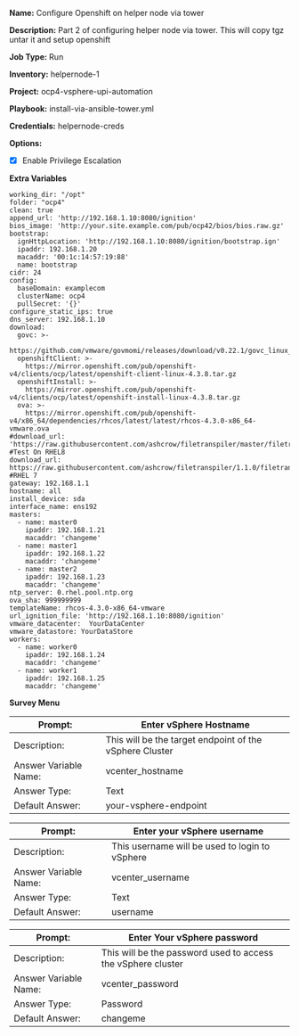 **Name:** Configure Openshift on helper node  via tower

**Description:**  Part 2 of configuring helper node via tower. This will copy tgz untar it and setup openshift

**Job Type:**  Run

**Inventory:**  helpernode-1

**Project:**  ocp4-vsphere-upi-automation

**Playbook:** install-via-ansible-tower.yml

**Credentials:** helpernode-creds

**Options:**  
- [x] Enable Privilege Escalation

**Extra Variables**
```
working_dir: "/opt"
folder: "ocp4"
clean: true
append_url: 'http://192.168.1.10:8080/ignition'
bios_image: 'http://your.site.example.com/pub/ocp42/bios/bios.raw.gz'
bootstrap:
  ignHttpLocation: 'http://192.168.1.10:8080/ignition/bootstrap.ign'
  ipaddr: 192.168.1.20
  macaddr: '00:1c:14:57:19:88'
  name: bootstrap
cidr: 24
config:
  baseDomain: examplecom
  clusterName: ocp4
  pullSecret: '{}'
configure_static_ips: true
dns_server: 192.168.1.10
download:
  govc: >-
    https://github.com/vmware/govmomi/releases/download/v0.22.1/govc_linux_amd64.gz
  openshiftClient: >-
    https://mirror.openshift.com/pub/openshift-v4/clients/ocp/latest/openshift-client-linux-4.3.8.tar.gz
  openshiftInstall: >-
    https://mirror.openshift.com/pub/openshift-v4/clients/ocp/latest/openshift-install-linux-4.3.8.tar.gz
  ova: >-
    https://mirror.openshift.com/pub/openshift-v4/x86_64/dependencies/rhcos/latest/latest/rhcos-4.3.0-x86_64-vmware.ova
#download_url: 'https://raw.githubusercontent.com/ashcrow/filetranspiler/master/filetranspile' #Test On RHEL8
download_url: https://raw.githubusercontent.com/ashcrow/filetranspiler/1.1.0/filetranspile #RHEL 7
gateway: 192.168.1.1
hostname: all
install_device: sda
interface_name: ens192
masters:
  - name: master0
    ipaddr: 192.168.1.21
    macaddr: 'changeme'
  - name: master1
    ipaddr: 192.168.1.22
    macaddr: 'changeme'
  - name: master2
    ipaddr: 192.168.1.23
    macaddr: 'changeme'
ntp_server: 0.rhel.pool.ntp.org
ova_sha: 999999999
templateName: rhcos-4.3.0-x86_64-vmware
url_ignition_file: 'http://192.168.1.10:8080/ignition'
vmware_datacenter:  YourDataCenter
vmware_datastore: YourDataStore
workers:
  - name: worker0
    ipaddr: 192.168.1.24
    macaddr: 'changeme'
  - name: worker1
    ipaddr: 192.168.1.25
    macaddr: 'changeme'
```

**Survey Menu**  

Prompt: | Enter vSphere Hostname
--|--
Description:  | This will be the target endpoint of the vSphere Cluster   
Answer Variable Name:  | vcenter_hostname  
Answer Type:  | Text  
Default Answer: | your-vsphere-endpoint    

Prompt: | Enter your vSphere username
--|--
Description:  | This username will be used to login to vSphere  
Answer Variable Name:  | vcenter_username  
Answer Type:  | Text  
Default Answer: | username    

Prompt:  |   Enter Your vSphere password
--|--
Description:  |  This will be the password used to access the vSphere cluster
Answer Variable Name:  |  vcenter_password
Answer Type:   | Password
Default Answer: | changeme
